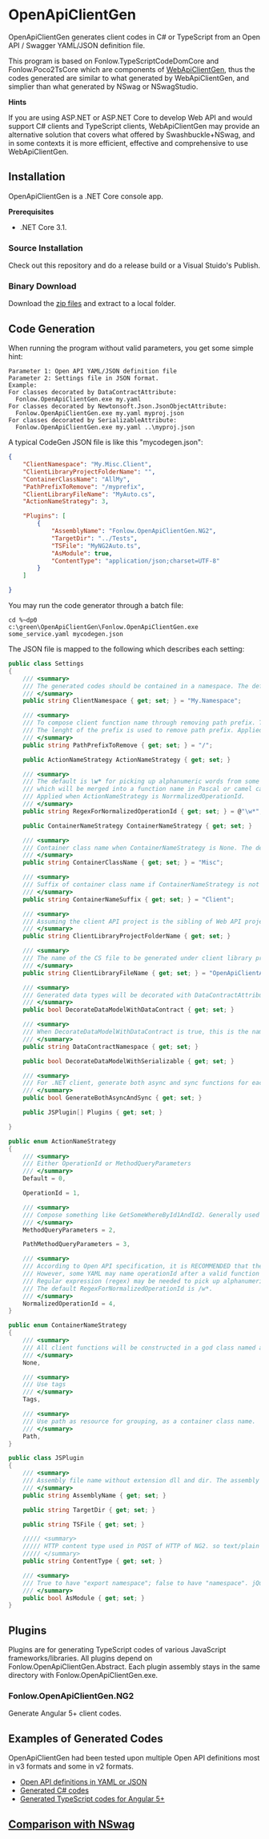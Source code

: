 # OpenApiClientGen
OpenApiClientGen generates client codes in C# or TypeScript from an Open API / Swagger YAML/JSON definition file.

This program is based on Fonlow.TypeScriptCodeDomCore and Fonlow.Poco2TsCore which are components of [WebApiClientGen](https://github.com/zijianhuang/webapiclientgen), thus the codes generated are similar to what generated by WebApiClientGen, and simplier than what generated by NSwag or NSwagStudio.

**Hints**

If you are using ASP.NET or ASP.NET Core to develop Web API and would support C# clients and TypeScript clients, WebApiClientGen may provide an alternative solution that covers what offered by Swashbuckle+NSwag, and in some contexts it is more efficient, effective and comprehensive to use WebApiClientGen.

## Installation
OpenApiClientGen is a .NET Core console app.

**Prerequisites**

* .NET Core 3.1.

### Source Installation
Check out this repository and do a release build or a Visual Stuido's Publish.

### Binary Download

Download the [zip files](https://github.com/zijianhuang/openapiclientgen/releases) and extract to a local folder.


## Code Generation

When running the program without valid parameters, you get some simple hint:
```
Parameter 1: Open API YAML/JSON definition file
Parameter 2: Settings file in JSON format.
Example:
For classes decorated by DataContractAttribute:
  Fonlow.OpenApiClientGen.exe my.yaml
For classes decorated by Newtonsoft.Json.JsonObjectAttribute:
  Fonlow.OpenApiClientGen.exe my.yaml myproj.json
For classes decorated by SerializableAttribute:
  Fonlow.OpenApiClientGen.exe my.yaml ..\myproj.json
```

A typical CodeGen JSON file is like this "mycodegen.json":
```json
{
    "ClientNamespace": "My.Misc.Client",
    "ClientLibraryProjectFolderName": "",
    "ContainerClassName": "AllMy",
    "PathPrefixToRemove": "/myprefix",
    "ClientLibraryFileName": "MyAuto.cs",
    "ActionNameStrategy": 3,

    "Plugins": [
        {
            "AssemblyName": "Fonlow.OpenApiClientGen.NG2",
            "TargetDir": "../Tests",
            "TSFile": "MyNG2Auto.ts",
            "AsModule": true,
            "ContentType": "application/json;charset=UTF-8"
        }
    ]

}
```

You may run the code generator through a batch file:
```batch
cd %~dp0
c:\green\OpenApiClientGen\Fonlow.OpenApiClientGen.exe some_service.yaml mycodegen.json
```

The JSON file is mapped to the following which describes each setting:
```c#
public class Settings
{
    /// <summary>
    /// The generated codes should be contained in a namespace. The default is My.Namespace.
    /// </summary>
    public string ClientNamespace { get; set; } = "My.Namespace";

    /// <summary>
    /// To compose client function name through removing path prefix. Typically / or /api. The default is /.
    /// The lenght of the prefix is used to remove path prefix. Applied when ActionNameStrategy is PathMethodQueryParameters.
    /// </summary>
    public string PathPrefixToRemove { get; set; } = "/";

    public ActionNameStrategy ActionNameStrategy { get; set; }

    /// <summary>
    /// The default is \w* for picking up alphanumeric words from some crikey operationIds through matching a list of words 
    /// which will be merged into a function name in Pascal or camel casing. 
    /// Applied when ActionNameStrategy is NorrmalizedOperationId.
    /// </summary>
    public string RegexForNormalizedOperationId { get; set; } = @"\w*";

    public ContainerNameStrategy ContainerNameStrategy { get; set; }

    /// <summary>
    /// Container class name when ContainerNameStrategy is None. The default is Misc.
    /// </summary>
    public string ContainerClassName { get; set; } = "Misc";

    /// <summary>
    /// Suffix of container class name if ContainerNameStrategy is not None. The default is "Client".
    /// </summary>
    public string ContainerNameSuffix { get; set; } = "Client";

    /// <summary>
    /// Assuming the client API project is the sibling of Web API project. Relative path to the WebApi project should be fine.
    /// </summary>
    public string ClientLibraryProjectFolderName { get; set; }

    /// <summary>
    /// The name of the CS file to be generated under client library project folder. The default is OpenApiClientAuto.cs.
    /// </summary>
    public string ClientLibraryFileName { get; set; } = "OpenApiClientAuto.cs";

    /// <summary>
    /// Generated data types will be decorated with DataContractAttribute and DataMemberAttribute.
    /// </summary>
    public bool DecorateDataModelWithDataContract { get; set; }

    /// <summary>
    /// When DecorateDataModelWithDataContract is true, this is the namespace of DataContractAttribute. For example, "http://mybusiness.com/09/2019
    /// </summary>
    public string DataContractNamespace { get; set; }

    public bool DecorateDataModelWithSerializable { get; set; }

    /// <summary>
    /// For .NET client, generate both async and sync functions for each Web API function
    /// </summary>
    public bool GenerateBothAsyncAndSync { get; set; }

    public JSPlugin[] Plugins { get; set; }

}

public enum ActionNameStrategy
{
    /// <summary>
    /// Either OperationId or MethodQueryParameters
    /// </summary>
    Default = 0,

    OperationId = 1,

    /// <summary>
    /// Compose something like GetSomeWhereById1AndId2. Generally used with ContainerNameStrategy.Path
    /// </summary>
    MethodQueryParameters = 2,

    PathMethodQueryParameters = 3,

    /// <summary>
    /// According to Open API specification, it is RECOMMENDED that the naming of operationId follows common programming naming conventions. 
    /// However, some YAML may name operationId after a valid function name. For example, "list-data-sets", "Search by name" or "SearchByName@WkUld". 
    /// Regular expression (regex) may be needed to pick up alphanumeric words from such operationId and create a valid function name.
    /// The default RegexForNormalizedOperationId is /w*.
    /// </summary>
    NormalizedOperationId = 4,
}

public enum ContainerNameStrategy
{
    /// <summary>
    /// All client functions will be constructed in a god class named after ContainerClassName
    /// </summary>
    None,

    /// <summary>
    /// Use tags
    /// </summary>
    Tags,

    /// <summary>
    /// Use path as resource for grouping, as a container class name.
    /// </summary>
    Path,
}

public class JSPlugin
{
    /// <summary>
    /// Assembly file name without extension dll and dir. The assembly file should be in the same directory of the main program.
    /// </summary>
    public string AssemblyName { get; set; }

    public string TargetDir { get; set; }

    public string TSFile { get; set; }

    ///// <summary>
    ///// HTTP content type used in POST of HTTP of NG2. so text/plain could be used to avoid preflight in CORS.
    ///// </summary>
    public string ContentType { get; set; }

    /// <summary>
    /// True to have "export namespace"; false to have "namespace". jQuery wants "namespace".
    /// </summary>
    public bool AsModule { get; set; }
}

```



## Plugins

Plugins are for generating TypeScript codes of various JavaScript frameworks/libraries. All plugins depend on Fonlow.OpenApiClientGen.Abstract. Each plugin assembly stays in the same directory with Fonlow.OpenApiClientGen.exe.

### Fonlow.OpenApiClientGen.NG2

Generate Angular 5+ client codes.

## Examples of Generated Codes

OpenApiClientGen had been tested upon multiple Open API definitions most in v3 formats and some in v2 formats.

* [Open API definitions in YAML or JSON](https://github.com/zijianhuang/openapiclientgen/tree/master/Tests/SwagTests/SwagMock)
* [Generated C# codes](https://github.com/zijianhuang/openapiclientgen/tree/master/Tests/SwagTests/Results)
* [Generated TypeScript codes for Angular 5+](https://github.com/zijianhuang/openapiclientgen/tree/master/Tests/SwagTests/NG2Results)

## [Comparison with NSwag](https://github.com/zijianhuang/openapiclientgen/wiki/Comparison-with-NSwag)
